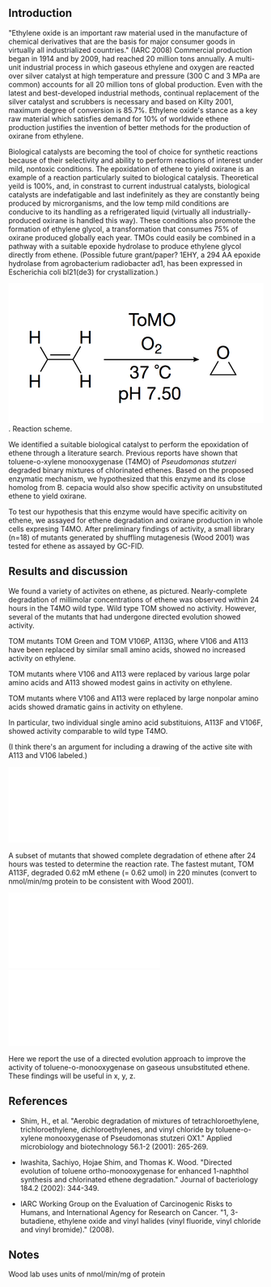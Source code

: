 
Introduction
------------

"Ethylene oxide is an important raw material used in the manufacture of
chemical derivatives that are the basis for major consumer goods in
virtually all industrialized countries." (IARC 2008) Commercial
production began in 1914 and by 2009, had reached 20 million tons annually.
A multi-unit industrial process in which gaseous ethylene and
oxygen are reacted over silver catalyst at high temperature and pressure
(300 C and 3 MPa are common) accounts for all 20 million tons of global
production. Even with the latest and best-developed industrial methods,
continual replacement of the silver catalyst and scrubbers is
necessary and based on Kilty 2001, maximum degree of conversion is 85.7%. Ethylene oxide's stance as a key raw material which satisfies demand for 10% of worldwide ethene production justifies the invention of better methods for the production of oxirane from ethylene. 

Biological catalysts are becoming the tool of choice for synthetic
reactions because of their selectivity and ability to perform reactions of
interest under mild, nontoxic conditions. The epoxidation of ethene to
yield oxirane is an example of a reaction particularly suited to
biological catalysis. Theoretical yeild is 100%, and, in constrast
to current industrual catalysts, biological catalysts are
indefatigable and last indefinitely as they are constantly being produced
by microrganisms, and the low temp mild conditions are
conducive to its handling as a refrigerated liquid (virtually all
industrially-produced oxirane is handled this way). These conditions also
promote the formation of ethylene glycol, a transformation that consumes
75% of oxirane produced globally each year. TMOs could easily be combined
in a pathway with a suitable epoxide hydrolase to produce ethylene glycol directly from ethene. (Possible future grant/paper? 1EHY, a 294 AA epoxide hydrolase from agrobacterium radiobacter ad1, has been expressed in Escherichia coli bl21(de3) for crystallization.)

![Scheme 1](s1.png). Reaction scheme. 

We identified a suitable biological catalyst to perform the epoxidation of
ethene through a literature search. Previous reports have shown that
toluene-o-xylene monooxygenase (T4MO) of *Pseudomonas stutzeri* degraded
binary mixtures of chlorinated ethenes. Based on the proposed enzymatic
mechanism, we hypothesized that this enzyme and its close homolog from B.
cepacia would also show specific activity on unsubstituted ethene to yield
oxirane. 

To test our hypothesis that this enzyme would have specific acitivity on
ethene, we assayed for ethene degradation and oxirane production in whole
cells expresing T4MO. After preliminary findings of activity, a small
library (n=18) of mutants generated by shuffling mutagenesis (Wood 2001)
was tested for ethene as assayed by GC-FID. 

Results and discussion
----------------------

We found a variety of activites on ethene, as pictured. Nearly-complete
degradation of millimolar concentrations of ethene was observed within 24
hours in the T4MO wild type. Wild type TOM showed no activity. However,
several of the mutants that had undergone directed evolution showed
activity. 

TOM mutants TOM Green and TOM V106P, A113G, where V106 and A113 have been
replaced by similar small amino acids, showed no increased activity on
ethylene. 

TOM mutants where V106 and A113 were replaced by various large polar amino acids and A113 showed modest gains in activity on ethylene. 

TOM mutants where V106 and A113 were replaced by large nonpolar amino
acids showed dramatic gains in activity on ethylene. 

In particular, two individual single amino acid substituions, A113F and
V106F, showed activity comparable to wild type T4MO. 

(I think there's an argument for including a drawing of the active site
with A113 and V106 labeled.) 

![Figure 1](fig1.pdf) 

A subset of mutants that showed complete degradation of ethene after 24
hours was tested to determine the reaction rate. The fastest mutant, TOM
A113F, degraded 0.62 mM ethene (= 0.62 umol) in 220 minutes (convert to
nmol/min/mg protein to be consistent with Wood 2001).

![Figure 2](fig2.pdf) ![Figure 3](fig3.pdf) 

Here we report the use of a directed evolution approach to improve the
activity of toluene-o-monooxygenase on gaseous unsubstituted ethene. These
findings will be useful in x, y, z. 

References
----------

+ Shim, H., et al. "Aerobic degradation of mixtures of
  tetrachloroethylene, trichloroethylene, dichloroethylenes, and vinyl
  chloride by toluene-o-xylene monooxygenase of Pseudomonas stutzeri OX1."
  Applied microbiology and biotechnology 56.1-2 (2001): 265-269.

+ Iwashita, Sachiyo, Hojae Shim, and Thomas K. Wood. "Directed evolution
  of toluene ortho-monooxygenase for enhanced 1-naphthol synthesis and
  chlorinated ethene degradation." Journal of bacteriology 184.2 (2002):
  344-349.

+ IARC Working Group on the Evaluation of Carcinogenic Risks to Humans,
  and International Agency for Research on Cancer. "1, 3-butadiene,
  ethylene oxide and vinyl halides (vinyl fluoride, vinyl chloride and
  vinyl bromide)." (2008).

Notes
-----

Wood lab uses units of nmol/min/mg of protein
